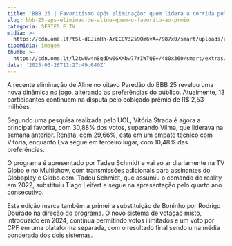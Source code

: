 ```yaml
---
title: 'BBB 25 | Favoritismo após eliminação: quem lidera a corrida pelo prêmio?'
slug: bbb-25-aps-eliminao-de-aline-quem-o-favorito-ao-prmio
categoria: SÉRIES E TV
midia: >-
  https://cdn.ome.lt/tSl-dEJimHh-ArECGV3Zs9Qm6vA=/987x0/smart/uploads/conteudo/fotos/bbb25-favorito.jpg
tipoMidia: imagem
thumb: >-
  https://cdn.ome.lt/l2twUw4n8qdDw0GXMbw77rIWTQE=/480x360/smart/extras/conteudos/bbb25-favorito-peq.jpg
data: '2025-03-26T11:27:49.640Z'
---
```


A recente eliminação de Aline no oitavo Paredão do BBB 25 revelou uma nova dinâmica no jogo, alterando as preferências do público. Atualmente, 13 participantes continuam na disputa pelo cobiçado prêmio de R$ 2,53 milhões.

Segundo uma pesquisa realizada pelo UOL, Vitória Strada é agora a principal favorita, com 30,88% dos votos, superando Vilma, que liderava na semana anterior. Renata, com 29,66%, está em um empate técnico com Vitória, enquanto Eva segue em terceiro lugar, com 10,48% das preferências.

O programa é apresentado por Tadeu Schmidt e vai ao ar diariamente na TV Globo e no Multishow, com transmissões adicionais para assinantes do Globoplay e Globo.com. Tadeu Schmidt, que assumiu o comando do reality em 2022, substituiu Tiago Leifert e segue na apresentação pelo quarto ano consecutivo.

Esta edição marca também a primeira substituição de Boninho por Rodrigo Dourado na direção do programa. O novo sistema de votação misto, introduzido em 2024, continua permitindo votos ilimitados e um voto por CPF em uma plataforma separada, com o resultado final sendo uma média ponderada dos dois sistemas.
